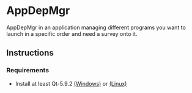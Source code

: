 # AppDepMgr
AppDepMgr in an application managing different programs you want to launch in a specific order and need a survey onto it.

## Instructions
### Requirements
  * Install at least Qt-5.9.2 [(Windows)](http://download.qt.io/archive/qt/5.9/5.9.2/qt-opensource-windows-x86-5.9.2.exe) or [(Linux)](http://download.qt.io/archive/qt/5.9/5.9.2/qt-opensource-linux-x64-5.9.2.run)
